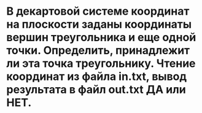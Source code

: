 # В декартовой системе координат на плоскости заданы координаты вершин треугольника и еще одной точки. Определить, принадлежит ли эта точка треугольнику. Чтение координат из файла in.txt, вывод результата в файл out.txt ДА или НЕТ.
